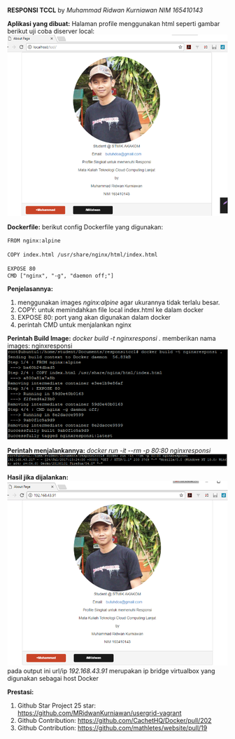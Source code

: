 **RESPONSI TCCL**
by *Muhammad Ridwan Kurniawan NIM 165410143*

**Aplikasi yang dibuat:** Halaman profile menggunakan html seperti gambar berikut uji coba diserver local:
![Local Preview](image/localpreview.png)

**Dockerfile:**
berikut config Dockerfile yang digunakan:

    FROM nginx:alpine
    
    COPY index.html /usr/share/nginx/html/index.html
    
    EXPOSE 80
    CMD ["nginx", "-g", "daemon off;"]

**Penjelasannya:** 

 1. menggunakan images *nginx:alpine* agar ukurannya tidak terlalu besar.
 2. COPY: untuk memindahkan file local index.html ke dalam docker
 3. EXPOSE 80: port yang akan digunakan dalam docker
 4. perintah CMD untuk menjalankan nginx 

**Perintah Build Image:**   *docker build -t nginxresponsi .*
memberikan nama images: nginxresponsi
![How to Build Images](image/buildnginx.png)


**Perintah menjalankannya:** *docker run -it --rm -p 80:80 nginxresponsi*
![How to Run Images](image/runnginx.png)

**Hasil jika dijalankan:**
![Output Docker](image/outputnginx.png)
pada output ini url/ip *192.168.43.91* merupakan ip bridge virtualbox yang digunakan sebagai host Docker

**Prestasi:**
 1. Github Star Project 25 star: https://github.com/MRidwanKurniawan/usergrid-vagrant
 2. Github Contribution: https://github.com/CachetHQ/Docker/pull/202
 3. Github Contribution: https://github.com/mathletes/website/pull/19
